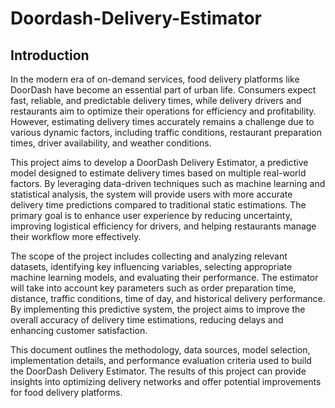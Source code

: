 # Doordash-Delivery-Estimator
## Introduction
In the modern era of on-demand services, food delivery platforms like DoorDash have become an essential part of urban life. Consumers expect fast, reliable, and predictable delivery times, while delivery drivers and restaurants aim to optimize their operations for efficiency and profitability. However, estimating delivery times accurately remains a challenge due to various dynamic factors, including traffic conditions, restaurant preparation times, driver availability, and weather conditions.

This project aims to develop a DoorDash Delivery Estimator, a predictive model designed to estimate delivery times based on multiple real-world factors. By leveraging data-driven techniques such as machine learning and statistical analysis, the system will provide users with more accurate delivery time predictions compared to traditional static estimations. The primary goal is to enhance user experience by reducing uncertainty, improving logistical efficiency for drivers, and helping restaurants manage their workflow more effectively.

The scope of the project includes collecting and analyzing relevant datasets, identifying key influencing variables, selecting appropriate machine learning models, and evaluating their performance. The estimator will take into account key parameters such as order preparation time, distance, traffic conditions, time of day, and historical delivery performance. By implementing this predictive system, the project aims to improve the overall accuracy of delivery time estimations, reducing delays and enhancing customer satisfaction.

This document outlines the methodology, data sources, model selection, implementation details, and performance evaluation criteria used to build the DoorDash Delivery Estimator. The results of this project can provide insights into optimizing delivery networks and offer potential improvements for food delivery platforms.
